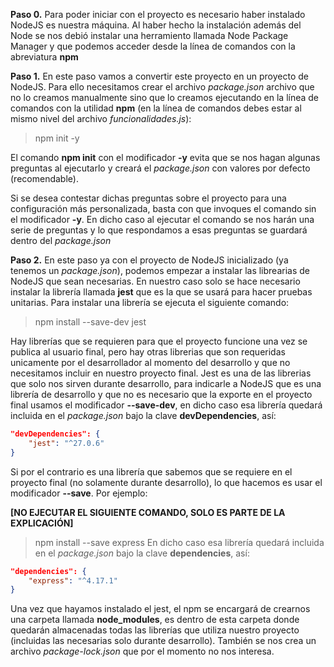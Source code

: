 **Paso 0.**
Para poder iniciar con el proyecto es necesario haber instalado NodeJS es nuestra máquina. Al haber hecho la instalación además del Node se nos debió instalar una herramiento llamada Node Package Manager y que podemos acceder desde la línea de comandos con la abreviatura **npm**

**Paso 1.**
En este paso vamos a convertir este proyecto en un proyecto de NodeJS.
Para ello necesitamos crear el archivo *package.json*  archivo que no lo creamos manualmente sino que lo creamos ejecutando en la línea de comandos con la utilidad **npm** (en la línea de comandos debes estar al mismo nivel del archivo *funcionalidades.js*):
>npm init -y

El comando **npm init** con el modificador **-y**  evita que se nos hagan algunas preguntas al ejecutarlo y creará el *package.json* con valores por defecto (recomendable).

Si se desea contestar dichas preguntas sobre el proyecto para una configuración más personalizada, basta con que invoques el comando sin el modificador **-y**. En dicho caso al ejecutar el comando se nos harán una serie de preguntas y lo que respondamos a esas preguntas se guardará dentro del *package.json*

**Paso 2.**
En este paso ya con el proyecto de NodeJS inicializado (ya tenemos un *package.json*), podemos empezar a instalar las librearias de NodeJS que sean necesarias. En nuestro caso solo se hace necesario instalar la librería llamada **jest** que es la que se usará para hacer pruebas unitarias.
Para instalar una librería se ejecuta el siguiente comando:
>npm install --save-dev jest

Hay librerías que se requieren para que el proyecto funcione una vez se publica al usuario final, pero hay otras librerias que son requeridas unicamente por el desarrollador al momento del desarrollo y que no necesitamos incluir en nuestro proyecto final. Jest es una de las librerias que solo nos sirven durante desarrollo, para indicarle a NodeJS que es una librería de desarrollo y que no es necesario que la exporte en el proyecto final usamos el modificador **--save-dev**, en dicho caso esa librería quedará incluida en el *package.json*  bajo la clave **devDependencies**, así:
```json
"devDependencies": {
    "jest": "^27.0.6"
}
```
Si por el contrario es una librería que sabemos que se requiere en el proyecto final (no solamente durante desarrollo), lo que hacemos es usar el modificador **--save**. Por ejemplo:

**[NO EJECUTAR EL SIGUIENTE COMANDO, SOLO ES PARTE DE LA EXPLICACIÓN]**
>npm install --save express
En dicho caso esa librería quedará incluida en el *package.json*  bajo la clave **dependencies**, así:
```json
"dependencies": {
    "express": "^4.17.1"
}
```

Una vez que hayamos instalado el jest, el npm se encargará de crearnos una carpeta llamada **node_modules**, es dentro de esta carpeta donde quedarán almacenadas todas las librerías que utiliza nuestro proyecto (incluidas las necesarias solo durante desarrollo). También se nos crea un archivo *package-lock.json* que por el momento no nos interesa.